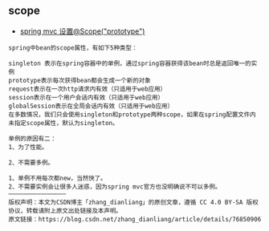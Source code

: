 ## scope
- [spring mvc 设置@Scope("prototype")](https://blog.csdn.net/zhang_dianliang/article/details/76850906)
```
spring中bean的scope属性，有如下5种类型：

singleton 表示在spring容器中的单例，通过spring容器获得该bean时总是返回唯一的实例
prototype表示每次获得bean都会生成一个新的对象
request表示在一次http请求内有效（只适用于web应用）
session表示在一个用户会话内有效（只适用于web应用）
globalSession表示在全局会话内有效（只适用于web应用）
在多数情况，我们只会使用singleton和prototype两种scope，如果在spring配置文件内未指定scope属性，默认为singleton。

单例的原因有二：
1、为了性能。

2、不需要多例。

1、单例不用每次都new，当然快了。
2、不需要实例会让很多人迷惑，因为spring mvc官方也没明确说不可以多例。
————————————————
版权声明：本文为CSDN博主「zhang_dianliang」的原创文章，遵循 CC 4.0 BY-SA 版权协议，转载请附上原文出处链接及本声明。
原文链接：https://blog.csdn.net/zhang_dianliang/article/details/76850906
```
